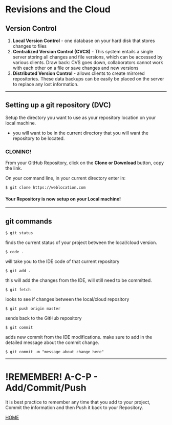 # Revisions and the Cloud

## Version Control
1. **Local Version Control** - one database on your hard disk that stores changes to files
2. **Centralized Version Control (CVCS)** - This system entails a single server storing all changes and file versions, which can be accessed by various clients.  Draw back: CVS goes down, collaborators cannot work with each other on a file or save changes and new versions
3. **Distributed Version Control** - allows clients to create mirrored repositories. These data backups can be easily be placed on the server to replace any lost information.

--- 

## Setting up a git repository (DVC)
 Setup the directory you want to use as your repository location on your local machine. 

 - you will want to be in the current directory that you will want the repository to be located.

### CLONING!
 From your GitHub Repository, click on the __Clone or Download__ button, copy the link.

 On your command line, in your current directory enter in: 

 `$ git clone https://weblocation.com`

#### Your Repository is now setup on your Local machine!

---

## git commands

`$ git status`

finds the current status of your project between the local/cloud version.

`$ code .`

will take you to the IDE code of that current repository

`$ git add .`

this will add the changes from the IDE, will still need to be committed.

`$ git fetch`

looks to see if changes between the local/cloud repository

`$ git push origin master`

sends back to the GitHub repository

`$ git commit`

adds new commit from the IDE modifications.  make sure to add in the detailed message about the commit change.

`$ git commit -m "message about change here"`

---

# !REMEMBER!  A-C-P - Add/Commit/Push

It is best practice to remember any time that you add to your project, Commit the information and then Push it back to your Repository.



 
[HOME](https://cassandraortiz.github.io/learning-journal/)




